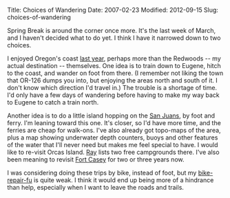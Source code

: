 Title: Choices of Wandering
Date: 2007-02-23
Modified: 2012-09-15
Slug: choices-of-wandering

Spring Break is around the corner once more. It's the last week of March, and I haven't decided what to do yet. I think I have it narrowed down to two choices.

I enjoyed Oregon's coast <a href="http://www.pig-monkey.com/2006/03/28/finally-a-report/">last year</a>, perhaps more than the Redwoods -- my actual destination -- themselves. One idea is to train down to Eugene, hitch to the coast, and wander on foot from there. (I remember not liking the town that OR-126 dumps you into, but enjoying the areas north and south of it. I don't know which direction I'd travel in.) The trouble is a shortage of time. I'd only have a few days of wandering before having to make my way back to Eugene to catch a train north.

Another idea is to do a little island hopping on the <a href="http://en.wikipedia.org/wiki/San_Juan_Islands" >San Juans</a>, by foot and ferry. I'm leaning toward this one. It's closer, so I'd have more time, and the ferries are cheap for walk-ons. I've also already got topo-maps of the area, plus a map showing underwater depth counters, buoys and other features of the water that I'll never need but makes me feel special to have. I would like to re-visit Orcas Island. <a href="http://www.raysguides.com/washington.htm" >Ray</a> lists two free campgrounds there. I've also been meaning to revisit <a href="http://www.parks.wa.gov/parkpage.asp?selectedpark=Fort+Casey&pageno=1" >Fort Casey</a> for two or three years now.

I was considering doing these trips by bike, instead of foot, but my <a href="http://www.microcosmpublishing.com/catalog/title/1667/" >bike-repair-fu</a> is quite weak. I think it would end up being more of a hindrance than help, especially when I want to leave the roads and trails.
